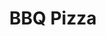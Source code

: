 ---
title: "BBQ Pizza"
description: "chicken, onions, bacon, & mushrooms, with BBQ & pizza sauce"
price_s: "14"
price_m: "20"
price_l: "24"
price_xl: "28"
weight: "11"
hidden: true
---